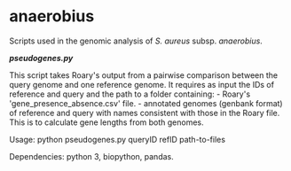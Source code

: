 # anaerobius
Scripts used in the genomic analysis of <i>S. aureus</i> subsp. <i>anaerobius</i>.

<i><b>pseudogenes.py</i></b>

This script takes Roary's output from a pairwise comparison between the query genome and one reference genome. It requires as input the IDs of reference and query and the path to
a folder containing:
    - Roary's 'gene_presence_absence.csv' file.
    - annotated genomes (genbank format) of reference and query with names consistent with those in the Roary file. This is to calculate gene lengths from both genomes.

Usage:
    python pseudogenes.py queryID refID path-to-files

Dependencies: python 3, biopython, pandas.

